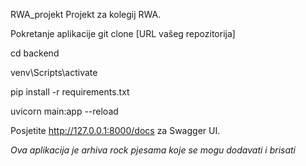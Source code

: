 
RWA_projekt Projekt za kolegij RWA.

Pokretanje aplikacije git clone [URL vašeg repozitorija]

cd backend

venv\Scripts\activate

pip install -r requirements.txt

uvicorn main:app --reload

Posjetite http://127.0.0.1:8000/docs za Swagger UI.

*Ova aplikacija je arhiva rock pjesama koje se mogu dodavati i brisati*

